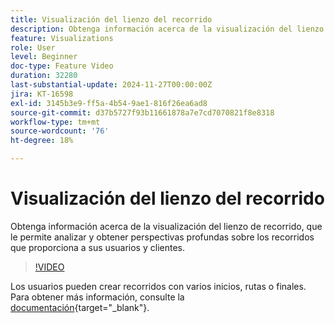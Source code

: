 ```yaml
---
title: Visualización del lienzo del recorrido
description: Obtenga información acerca de la visualización del lienzo de recorrido, que le permite analizar y obtener perspectivas profundas sobre los recorridos que proporciona a sus usuarios y clientes.
feature: Visualizations
role: User
level: Beginner
doc-type: Feature Video
duration: 32280
last-substantial-update: 2024-11-27T00:00:00Z
jira: KT-16598
exl-id: 3145b3e9-ff5a-4b54-9ae1-816f26ea6ad8
source-git-commit: d37b5727f93b11661878a7e7cd7070821f8e8318
workflow-type: tm+mt
source-wordcount: '76'
ht-degree: 18%

---
```


# Visualización del lienzo del recorrido

Obtenga información acerca de la visualización del lienzo de recorrido, que le permite analizar y obtener perspectivas profundas sobre los recorridos que proporciona a sus usuarios y clientes.

>[!VIDEO](https://video.tv.adobe.com/v/3440602/?learn=on)

Los usuarios pueden crear recorridos con varios inicios, rutas o finales. Para obtener más información, consulte la [documentación](https://experienceleague.adobe.com/es/docs/analytics-platform/using/cja-workspace/visualizations/journey-canvas/journey-canvas){target="_blank"}.
